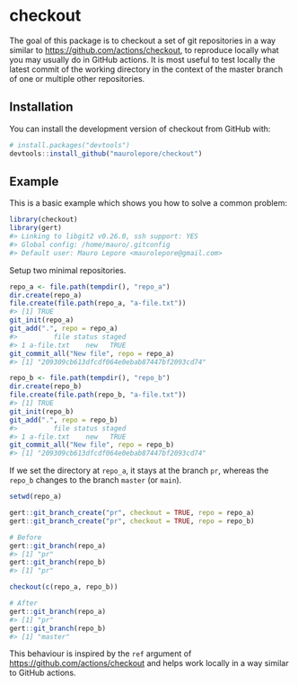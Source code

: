 
<!-- README.md is generated from README.Rmd. Please edit that file -->

# checkout

<!-- badges: start -->
<!-- badges: end -->

The goal of this package is to checkout a set of git repositories in a
way similar to <https://github.com/actions/checkout>, to reproduce
locally what you may usually do in GitHub actions. It is most useful to
test locally the latest commit of the working directory in the context
of the master branch of one or multiple other repositories.

## Installation

You can install the development version of checkout from GitHub with:

``` r
# install.packages("devtools")
devtools::install_github("maurolepore/checkout")
```

## Example

This is a basic example which shows you how to solve a common problem:

``` r
library(checkout)
library(gert)
#> Linking to libgit2 v0.26.0, ssh support: YES
#> Global config: /home/mauro/.gitconfig
#> Default user: Mauro Lepore <maurolepore@gmail.com>
```

Setup two minimal repositories.

``` r
repo_a <- file.path(tempdir(), "repo_a")
dir.create(repo_a)
file.create(file.path(repo_a, "a-file.txt"))
#> [1] TRUE
git_init(repo_a)
git_add(".", repo = repo_a)
#>         file status staged
#> 1 a-file.txt    new   TRUE
git_commit_all("New file", repo = repo_a)
#> [1] "209309cb613dfcdf064e0ebab87447bf2093cd74"

repo_b <- file.path(tempdir(), "repo_b")
dir.create(repo_b)
file.create(file.path(repo_b, "a-file.txt"))
#> [1] TRUE
git_init(repo_b)
git_add(".", repo = repo_b)
#>         file status staged
#> 1 a-file.txt    new   TRUE
git_commit_all("New file", repo = repo_b)
#> [1] "209309cb613dfcdf064e0ebab87447bf2093cd74"
```

If we set the directory at `repo_a`, it stays at the branch `pr`,
whereas the `repo_b` changes to the branch `master` (or `main`).

``` r
setwd(repo_a)

gert::git_branch_create("pr", checkout = TRUE, repo = repo_a)
gert::git_branch_create("pr", checkout = TRUE, repo = repo_b)

# Before
gert::git_branch(repo_a)
#> [1] "pr"
gert::git_branch(repo_b)
#> [1] "pr"

checkout(c(repo_a, repo_b))

# After
gert::git_branch(repo_a)
#> [1] "pr"
gert::git_branch(repo_b)
#> [1] "master"
```

This behaviour is inspired by the `ref` argument of
<https://github.com/actions/checkout> and helps work locally in a way
similar to GitHub actions.
